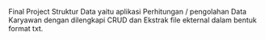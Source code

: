 Final  Project Struktur Data yaitu aplikasi Perhitungan / pengolahan Data Karyawan dengan dilengkapi CRUD dan Ekstrak file ekternal dalam bentuk format txt.
